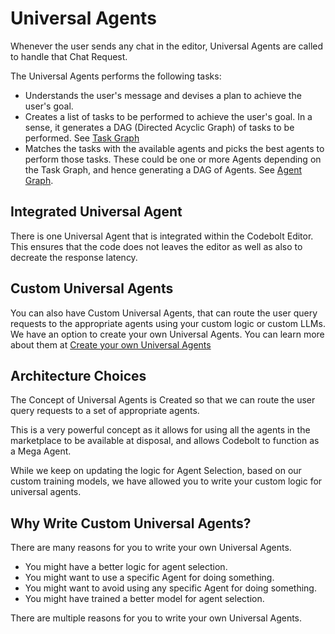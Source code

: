 # Universal Agents

Whenever the user sends any chat in the editor, Universal Agents are called to handle that Chat Request. 

The Universal Agents performs the following tasks:
- Understands the user's message and devises a plan to achieve the user's goal.
- Creates a list of tasks to be performed to achieve the user's goal. In a sense, it generates a DAG (Directed Acyclic Graph) of tasks to be performed. See [Task Graph](./taskGraph.md)
- Matches the tasks with the available agents and picks the best agents to perform those tasks. These could be one or more Agents depending on the Task Graph, and hence generating a DAG of Agents. See [Agent Graph]().

## Integrated Universal Agent

There is one Universal Agent that is integrated within the Codebolt Editor. This ensures that the code does not leaves the editor as well as also to decreate the response latency.

## Custom Universal Agents

You can also have Custom Universal Agents, that can route the user query requests to the appropriate agents using your custom logic or custom LLMs. We have an option to create your own Universal Agents. You can learn more about them at [Create your own Universal Agents](../CreateAgents/createUniversalAgent.md)


## Architecture Choices

The Concept of Universal Agents is Created so that we can route the user query requests to a set of appropriate agents.

This is a very powerful concept as it allows for using all the agents in the marketplace to be available at disposal, and allows Codebolt to function as a Mega Agent.

While we keep on updating the logic for Agent Selection, based on our custom training models, we have allowed you to write your custom logic for universal agents.

## Why Write Custom Universal Agents?

There are many reasons for you to write your own Universal Agents.
- You might have a better logic for agent selection.
- You might want to use a specific Agent for doing something.
- You might want to avoid using any specific Agent for doing something.
- You might have trained a better model for agent selection.

There are multiple reasons for you to write your own Universal Agents.